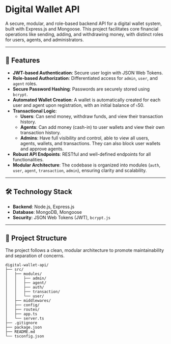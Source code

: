# Digital Wallet API

A secure, modular, and role-based backend API for a digital wallet system, built with Express.js and Mongoose. This project facilitates core financial operations like sending, adding, and withdrawing money, with distinct roles for users, agents, and administrators.

<hr>

## 🚀 Features

* **JWT-based Authentication**: Secure user login with JSON Web Tokens.
* **Role-based Authorization**: Differentiated access for `admin`, `user`, and `agent` roles.
* **Secure Password Hashing**: Passwords are securely stored using `bcrypt`.
* **Automated Wallet Creation**: A wallet is automatically created for each user and agent upon registration, with an initial balance of ৳50.
* **Transactional Logic**:
    * **Users**: Can send money, withdraw funds, and view their transaction history.
    * **Agents**: Can add money (cash-in) to user wallets and view their own transaction history.
    * **Admins**: Have full visibility and control, able to view all users, agents, wallets, and transactions. They can also block user wallets and approve agents.
* **Robust API Endpoints**: RESTful and well-defined endpoints for all functionalities.
* **Modular Architecture**: The codebase is organized into modules (`auth`, `user`, `agent`, `transaction`, `admin`), ensuring clarity and scalability.

<hr>

## 🛠️ Technology Stack

* **Backend**: Node.js, Express.js
* **Database**: MongoDB, Mongoose
* **Security**: JSON Web Tokens (JWT), `bcrypt.js`

<hr>

## 📂 Project Structure

The project follows a clean, modular architecture to promote maintainability and separation of concerns.

```plaintext
digital-wallet-api/
├── src/
│   ├── modules/
│   │   ├── admin/
│   │   ├── agent/
│   │   ├── auth/
│   │   ├── transaction/
│   │   └── user/
│   ├── middlewares/
│   ├── config/
│   ├── routes/
│   ├── app.ts
│   └── server.ts
├── .gitignore
├── package.json
├── README.md
└── tsconfig.json